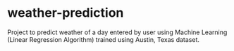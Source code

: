 # weather-prediction
Project to predict weather of a day entered by user using Machine Learning (Linear Regression Algorithm) trained using Austin, Texas dataset.

